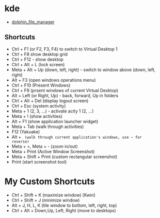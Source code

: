 # kde

- [dolphin_file_manager](./dolphin_file_manager.md)


## Shortcuts
- Ctrl + F1 (or F2, F3, F4) to switch to Virtual Desktop 1
- Ctrl + F8 show desktop grid
- Ctrl + F12 - show desktop
- Ctrl + Alt + L (lock screen)
- Meta + Alt + Up (down, left, right)  - switch to window above (down, left,
  right)
- Alt + F3 (open windows operations menu)
- Ctrl + F10 (Present Windows)
- Ctrl + F9 (prsent windows of current Virtual Desktop)
- Alt + Left (or Right, Up) - back, forward, Up in folders
- Ctrl + Alt + Del (display logout screen)
- Ctrl + Esc (system activity)
- Meta + 1 (2, 3, ...) - activate acity 1 (2, ...)
- Meta + ! (show activities)
- Alt + F1 (show application launcher widget)
- Meta + Tab (walk through activities)
- F12 (Yakuake)
- Alt + ` (walk through current application's windows, use ~ for reverse)`
- Meta + =, Meta + - (zoom in/out)
- Meta + Print (Active Window Screenshot)
- Meta + Shift + Print (custom rectangular screenshot)
- Print (start screenshot tool)


# My Custom Shortcuts

- Ctrl + Shift + K (maximize window) [Kwin]
- Ctrl + Shift + J (minimize window)
- Alt + J, H, L, K (tile window to bottom, left, right, top)
- Ctrl + Alt + Down,Up, Left, Right (move to desktops)





